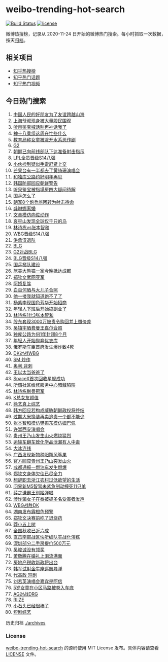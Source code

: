 # weibo-trending-hot-search

[![Build Status](https://github.com/justjavac/weibo-trending-hot-search/workflows/ci/badge.svg?branch=master)](https://github.com/justjavac/weibo-trending-hot-search/actions)
[![license](https://img.shields.io/github/license/justjavac/weibo-trending-hot-search)](https://github.com/justjavac/weibo-trending-hot-search/blob/master/LICENSE)

微博热搜榜，记录从 2020-11-24 日开始的微博热门搜索。每小时抓取一次数据，按天[归档](./archives)。

## 相关项目

- [知乎热搜榜](https://github.com/justjavac/zhihu-trending-top-search)
- [知乎热门话题](https://github.com/justjavac/zhihu-trending-hot-questions)
- [知乎热门视频](https://github.com/justjavac/zhihu-trending-hot-video)

## 今日热门搜索

<!-- BEGIN -->
<!-- 最后更新时间 Mon Oct 14 2024 05:17:17 GMT+0800 (China Standard Time) -->

1. [中国人民的好朋友为了友谊跨越山海](https://s.weibo.com//weibo?q=%23%E4%B8%AD%E5%9B%BD%E4%BA%BA%E6%B0%91%E7%9A%84%E5%A5%BD%E6%9C%8B%E5%8F%8B%E4%B8%BA%E4%BA%86%E5%8F%8B%E8%B0%8A%E8%B7%A8%E8%B6%8A%E5%B1%B1%E6%B5%B7%23&Refer=new_time)
1. [上海爷叔现身被大量股民围观](https://s.weibo.com//weibo?q=%23%E4%B8%8A%E6%B5%B7%E7%88%B7%E5%8F%94%E7%8E%B0%E8%BA%AB%E8%A2%AB%E5%A4%A7%E9%87%8F%E8%82%A1%E6%B0%91%E5%9B%B4%E8%A7%82%23&t=31&band_rank=2&Refer=top)
1. [听泉鉴宝喊话别再神话我了](https://s.weibo.com//weibo?q=%23%E5%90%AC%E6%B3%89%E9%89%B4%E5%AE%9D%E5%96%8A%E8%AF%9D%E5%88%AB%E5%86%8D%E7%A5%9E%E8%AF%9D%E6%88%91%E4%BA%86%23&t=31&band_rank=16&Refer=top)
1. [神十八乘组这周在忙些什么](https://s.weibo.com//weibo?q=%23%E7%A5%9E%E5%8D%81%E5%85%AB%E4%B9%98%E7%BB%84%E8%BF%99%E5%91%A8%E5%9C%A8%E5%BF%99%E4%BA%9B%E4%BB%80%E4%B9%88%23&t=31&band_rank=3&Refer=top)
1. [教育局称女童被泼开水系恶作剧](https://s.weibo.com//weibo?q=%23%E6%95%99%E8%82%B2%E5%B1%80%E7%A7%B0%E5%A5%B3%E7%AB%A5%E8%A2%AB%E6%B3%BC%E5%BC%80%E6%B0%B4%E7%B3%BB%E6%81%B6%E4%BD%9C%E5%89%A7%23&t=31&band_rank=10&Refer=top)
1. [G2](https://s.weibo.com//weibo?q=G2&t=31&band_rank=1&Refer=top)
1. [朝鲜已向前线部队下达准备射击指示](https://s.weibo.com//weibo?q=%23%E6%9C%9D%E9%B2%9C%E5%B7%B2%E5%90%91%E5%89%8D%E7%BA%BF%E9%83%A8%E9%98%9F%E4%B8%8B%E8%BE%BE%E5%87%86%E5%A4%87%E5%B0%84%E5%87%BB%E6%8C%87%E7%A4%BA%23&t=31&band_rank=6&Refer=top)
1. [LPL全员晋级S14八强](https://s.weibo.com//weibo?q=%23LPL%E5%85%A8%E5%91%98%E6%99%8B%E7%BA%A7S14%E5%85%AB%E5%BC%BA%23&t=31&band_rank=9&Refer=top)
1. [小伙捡到疑似手雷赶紧上交](https://s.weibo.com//weibo?q=%23%E5%B0%8F%E4%BC%99%E6%8D%A1%E5%88%B0%E7%96%91%E4%BC%BC%E6%89%8B%E9%9B%B7%E8%B5%B6%E7%B4%A7%E4%B8%8A%E4%BA%A4%23&t=31&band_rank=8&Refer=top)
1. [芒果台有一半都去了黄绮珊演唱会](https://s.weibo.com//weibo?q=%E8%8A%92%E6%9E%9C%E5%8F%B0%E6%9C%89%E4%B8%80%E5%8D%8A%E9%83%BD%E5%8E%BB%E4%BA%86%E9%BB%84%E7%BB%AE%E7%8F%8A%E6%BC%94%E5%94%B1%E4%BC%9A&t=31&band_rank=30&Refer=top)
1. [和独库公路约好明年再见](https://s.weibo.com//weibo?q=%23%E5%92%8C%E7%8B%AC%E5%BA%93%E5%85%AC%E8%B7%AF%E7%BA%A6%E5%A5%BD%E6%98%8E%E5%B9%B4%E5%86%8D%E8%A7%81%23&t=31&band_rank=10&Refer=top)
1. [韩国防部回应朝鲜警告](https://s.weibo.com//weibo?q=%23%E9%9F%A9%E5%9B%BD%E9%98%B2%E9%83%A8%E5%9B%9E%E5%BA%94%E6%9C%9D%E9%B2%9C%E8%AD%A6%E5%91%8A%23&t=31&band_rank=13&Refer=top)
1. [听泉鉴宝被指塌房四大疑问待解](https://s.weibo.com//weibo?q=%23%E5%90%AC%E6%B3%89%E9%89%B4%E5%AE%9D%E8%A2%AB%E6%8C%87%E5%A1%8C%E6%88%BF%E5%9B%9B%E5%A4%A7%E7%96%91%E9%97%AE%E5%BE%85%E8%A7%A3%23&t=31&band_rank=11&Refer=top)
1. [国乒怎么了](https://s.weibo.com//weibo?q=%E5%9B%BD%E4%B9%92%E6%80%8E%E4%B9%88%E4%BA%86&t=31&band_rank=14&Refer=top)
1. [朝军8个炮兵旅团转为射击待命](https://s.weibo.com//weibo?q=%23%E6%9C%9D%E5%86%9B8%E4%B8%AA%E7%82%AE%E5%85%B5%E6%97%85%E5%9B%A2%E8%BD%AC%E4%B8%BA%E5%B0%84%E5%87%BB%E5%BE%85%E5%91%BD%23&t=31&band_rank=12&Refer=top)
1. [龚琳娜离婚](https://s.weibo.com//weibo?q=%23%E9%BE%9A%E7%90%B3%E5%A8%9C%E7%A6%BB%E5%A9%9A%23&t=31&band_rank=17&Refer=top)
1. [文章模仿向佐动作](https://s.weibo.com//weibo?q=%23%E6%96%87%E7%AB%A0%E6%A8%A1%E4%BB%BF%E5%90%91%E4%BD%90%E5%8A%A8%E4%BD%9C%23&t=31&band_rank=19&Refer=top)
1. [哀牢山发现全球仅千只的鸟](https://s.weibo.com//weibo?q=%23%E5%93%80%E7%89%A2%E5%B1%B1%E5%8F%91%E7%8E%B0%E5%85%A8%E7%90%83%E4%BB%85%E5%8D%83%E5%8F%AA%E7%9A%84%E9%B8%9F%23&t=31&band_rank=1&Refer=top)
1. [林诗栋vs张本智和](https://s.weibo.com//weibo?q=%23%E6%9E%97%E8%AF%97%E6%A0%8Bvs%E5%BC%A0%E6%9C%AC%E6%99%BA%E5%92%8C%23&t=31&band_rank=18&Refer=top)
1. [WBG晋级S14八强](https://s.weibo.com//weibo?q=%23WBG%E6%99%8B%E7%BA%A7S14%E5%85%AB%E5%BC%BA%23&t=31&band_rank=32&Refer=top)
1. [洪承汉退队](https://s.weibo.com//weibo?q=%E6%B4%AA%E6%89%BF%E6%B1%89%E9%80%80%E9%98%9F&t=31&band_rank=15&Refer=top)
1. [BLG](https://s.weibo.com//weibo?q=BLG&t=31&band_rank=8&Refer=top)
1. [G2对战BLG](https://s.weibo.com//weibo?q=%23G2%E5%AF%B9%E6%88%98BLG%23&t=31&band_rank=33&Refer=top)
1. [BLG晋级S14八强](https://s.weibo.com//weibo?q=%23BLG%E6%99%8B%E7%BA%A7S14%E5%85%AB%E5%BC%BA%23&t=31&band_rank=19&Refer=top)
1. [国乒梯队建设](https://s.weibo.com//weibo?q=%E5%9B%BD%E4%B9%92%E6%A2%AF%E9%98%9F%E5%BB%BA%E8%AE%BE&t=31&band_rank=47&Refer=top)
1. [旅美大熊猫一家今晚抵达成都](https://s.weibo.com//weibo?q=%23%E6%97%85%E7%BE%8E%E5%A4%A7%E7%86%8A%E7%8C%AB%E4%B8%80%E5%AE%B6%E4%BB%8A%E6%99%9A%E6%8A%B5%E8%BE%BE%E6%88%90%E9%83%BD%23&t=31&band_rank=26&Refer=top)
1. [郑钦文武网亚军](https://s.weibo.com//weibo?q=%23%E9%83%91%E9%92%A6%E6%96%87%E6%AD%A6%E7%BD%91%E4%BA%9A%E5%86%9B%23&t=31&band_rank=50&Refer=top)
1. [阿娇复胖](https://s.weibo.com//weibo?q=%23%E9%98%BF%E5%A8%87%E5%A4%8D%E8%83%96%23&t=31&band_rank=23&Refer=top)
1. [白百何晒与大儿子合照](https://s.weibo.com//weibo?q=%23%E7%99%BD%E7%99%BE%E4%BD%95%E6%99%92%E4%B8%8E%E5%A4%A7%E5%84%BF%E5%AD%90%E5%90%88%E7%85%A7%23&t=31&band_rank=26&Refer=top)
1. [他一搂我就知道跑不了了](https://s.weibo.com//weibo?q=%E4%BB%96%E4%B8%80%E6%90%82%E6%88%91%E5%B0%B1%E7%9F%A5%E9%81%93%E8%B7%91%E4%B8%8D%E4%BA%86%E4%BA%86&t=31&band_rank=27&Refer=top)
1. [杨紫李现国色芳华开始招商](https://s.weibo.com//weibo?q=%23%E6%9D%A8%E7%B4%AB%E6%9D%8E%E7%8E%B0%E5%9B%BD%E8%89%B2%E8%8A%B3%E5%8D%8E%E5%BC%80%E5%A7%8B%E6%8B%9B%E5%95%86%23&t=31&band_rank=44&Refer=top)
1. [年轻人下班后开始搞副业了](https://s.weibo.com//weibo?q=%23%E5%B9%B4%E8%BD%BB%E4%BA%BA%E4%B8%8B%E7%8F%AD%E5%90%8E%E5%BC%80%E5%A7%8B%E6%90%9E%E5%89%AF%E4%B8%9A%E4%BA%86%23&t=31&band_rank=25&Refer=top)
1. [林诗栋1比3张本智和](https://s.weibo.com//weibo?q=%23%E6%9E%97%E8%AF%97%E6%A0%8B1%E6%AF%943%E5%BC%A0%E6%9C%AC%E6%99%BA%E5%92%8C%23&t=31&band_rank=41&Refer=top)
1. [股东套现3000万被责令购回并上缴价差](https://s.weibo.com//weibo?q=%23%E8%82%A1%E4%B8%9C%E5%A5%97%E7%8E%B03000%E4%B8%87%E8%A2%AB%E8%B4%A3%E4%BB%A4%E8%B4%AD%E5%9B%9E%E5%B9%B6%E4%B8%8A%E7%BC%B4%E4%BB%B7%E5%B7%AE%23&t=31&band_rank=5&Refer=top)
1. [吴镇宇晒费曼王嘉尔合照](https://s.weibo.com//weibo?q=%23%E5%90%B4%E9%95%87%E5%AE%87%E6%99%92%E8%B4%B9%E6%9B%BC%E7%8E%8B%E5%98%89%E5%B0%94%E5%90%88%E7%85%A7%23&t=31&band_rank=35&Refer=top)
1. [独库公路为何1年封闭8个月](https://s.weibo.com//weibo?q=%23%E7%8B%AC%E5%BA%93%E5%85%AC%E8%B7%AF%E4%B8%BA%E4%BD%951%E5%B9%B4%E5%B0%81%E9%97%AD8%E4%B8%AA%E6%9C%88%23&t=31&band_rank=10&Refer=top)
1. [年轻人开始抛弃优衣库](https://s.weibo.com//weibo?q=%23%E5%B9%B4%E8%BD%BB%E4%BA%BA%E5%BC%80%E5%A7%8B%E6%8A%9B%E5%BC%83%E4%BC%98%E8%A1%A3%E5%BA%93%23&t=31&band_rank=42&Refer=top)
1. [俄罗斯车臣首府发生爆炸致4死](https://s.weibo.com//weibo?q=%23%E4%BF%84%E7%BD%97%E6%96%AF%E8%BD%A6%E8%87%A3%E9%A6%96%E5%BA%9C%E5%8F%91%E7%94%9F%E7%88%86%E7%82%B8%E8%87%B44%E6%AD%BB%23&t=31&band_rank=28&Refer=top)
1. [DK对战WBG](https://s.weibo.com//weibo?q=%23DK%E5%AF%B9%E6%88%98WBG%23&t=31&band_rank=25&Refer=top)
1. [SM 炒作](https://s.weibo.com//weibo?q=SM%20%E7%82%92%E4%BD%9C&t=31&band_rank=37&Refer=top)
1. [奥利 背刺](https://s.weibo.com//weibo?q=%E5%A5%A5%E5%88%A9%20%E8%83%8C%E5%88%BA&t=31&band_rank=22&Refer=top)
1. [王以太当爸爸了](https://s.weibo.com//weibo?q=%E7%8E%8B%E4%BB%A5%E5%A4%AA%E5%BD%93%E7%88%B8%E7%88%B8%E4%BA%86&t=31&band_rank=20&Refer=top)
1. [SpaceX首次回收星舰成功](https://s.weibo.com//weibo?q=%23SpaceX%E9%A6%96%E6%AC%A1%E5%9B%9E%E6%94%B6%E6%98%9F%E8%88%B0%E6%88%90%E5%8A%9F%23&t=31&band_rank=31&Refer=top)
1. [所谓社区维修服务中心暗藏陷阱](https://s.weibo.com//weibo?q=%23%E6%89%80%E8%B0%93%E7%A4%BE%E5%8C%BA%E7%BB%B4%E4%BF%AE%E6%9C%8D%E5%8A%A1%E4%B8%AD%E5%BF%83%E6%9A%97%E8%97%8F%E9%99%B7%E9%98%B1%23&t=31&band_rank=43&Refer=top)
1. [林诗栋蒯曼冠军](https://s.weibo.com//weibo?q=%23%E6%9E%97%E8%AF%97%E6%A0%8B%E8%92%AF%E6%9B%BC%E5%86%A0%E5%86%9B%23&t=31&band_rank=38&Refer=top)
1. [K总女友颜值](https://s.weibo.com//weibo?q=%23K%E6%80%BB%E5%A5%B3%E5%8F%8B%E9%A2%9C%E5%80%BC%23&t=31&band_rank=36&Refer=top)
1. [徐艺真上综艺](https://s.weibo.com//weibo?q=%E5%BE%90%E8%89%BA%E7%9C%9F%E4%B8%8A%E7%BB%BC%E8%89%BA&t=31&band_rank=8&Refer=top)
1. [韩方回应若构成威胁朝鲜政权将终结](https://s.weibo.com//weibo?q=%23%E9%9F%A9%E6%96%B9%E5%9B%9E%E5%BA%94%E8%8B%A5%E6%9E%84%E6%88%90%E5%A8%81%E8%83%81%E6%9C%9D%E9%B2%9C%E6%94%BF%E6%9D%83%E5%B0%86%E7%BB%88%E7%BB%93%23&t=31&band_rank=44&Refer=top)
1. [过期大米换装再卖追责一个都不能少](https://s.weibo.com//weibo?q=%23%E8%BF%87%E6%9C%9F%E5%A4%A7%E7%B1%B3%E6%8D%A2%E8%A3%85%E5%86%8D%E5%8D%96%E8%BF%BD%E8%B4%A3%E4%B8%80%E4%B8%AA%E9%83%BD%E4%B8%8D%E8%83%BD%E5%B0%91%23&t=31&band_rank=48&Refer=top)
1. [张本智和模仿樊振东模仿姆巴佩](https://s.weibo.com//weibo?q=%E5%BC%A0%E6%9C%AC%E6%99%BA%E5%92%8C%E6%A8%A1%E4%BB%BF%E6%A8%8A%E6%8C%AF%E4%B8%9C%E6%A8%A1%E4%BB%BF%E5%A7%86%E5%B7%B4%E4%BD%A9&t=31&band_rank=21&Refer=top)
1. [许嵩西安演唱会](https://s.weibo.com//weibo?q=%E8%AE%B8%E5%B5%A9%E8%A5%BF%E5%AE%89%E6%BC%94%E5%94%B1%E4%BC%9A&t=31&band_rank=49&Refer=top)
1. [贵州王乃山发生山火燃烧猛烈](https://s.weibo.com//weibo?q=%23%E8%B4%B5%E5%B7%9E%E7%8E%8B%E4%B9%83%E5%B1%B1%E5%8F%91%E7%94%9F%E5%B1%B1%E7%81%AB%E7%87%83%E7%83%A7%E7%8C%9B%E7%83%88%23&t=31&band_rank=30&Refer=top)
1. [运输车翻车致化学品泄漏有人中毒](https://s.weibo.com//weibo?q=%23%E8%BF%90%E8%BE%93%E8%BD%A6%E7%BF%BB%E8%BD%A6%E8%87%B4%E5%8C%96%E5%AD%A6%E5%93%81%E6%B3%84%E6%BC%8F%E6%9C%89%E4%BA%BA%E4%B8%AD%E6%AF%92%23&t=31&band_rank=43&Refer=top)
1. [大冰连线](https://s.weibo.com//weibo?q=%E5%A4%A7%E5%86%B0%E8%BF%9E%E7%BA%BF&t=31&band_rank=43&Refer=top)
1. [广西发现新物种阳朔风筝果](https://s.weibo.com//weibo?q=%23%E5%B9%BF%E8%A5%BF%E5%8F%91%E7%8E%B0%E6%96%B0%E7%89%A9%E7%A7%8D%E9%98%B3%E6%9C%94%E9%A3%8E%E7%AD%9D%E6%9E%9C%23&t=31&band_rank=15&Refer=top)
1. [官方回应贵州王乃山突发山火](https://s.weibo.com//weibo?q=%23%E5%AE%98%E6%96%B9%E5%9B%9E%E5%BA%94%E8%B4%B5%E5%B7%9E%E7%8E%8B%E4%B9%83%E5%B1%B1%E7%AA%81%E5%8F%91%E5%B1%B1%E7%81%AB%23&t=31&band_rank=49&Refer=top)
1. [成都通报一燃油车发生燃爆](https://s.weibo.com//weibo?q=%23%E6%88%90%E9%83%BD%E9%80%9A%E6%8A%A5%E4%B8%80%E7%87%83%E6%B2%B9%E8%BD%A6%E5%8F%91%E7%94%9F%E7%87%83%E7%88%86%23&t=31&band_rank=15&Refer=top)
1. [郑钦文身体欠佳已尽全力](https://s.weibo.com//weibo?q=%23%E9%83%91%E9%92%A6%E6%96%87%E8%BA%AB%E4%BD%93%E6%AC%A0%E4%BD%B3%E5%B7%B2%E5%B0%BD%E5%85%A8%E5%8A%9B%23&t=31&band_rank=33&Refer=top)
1. [想辞职去浙江农村过低欲望的生活](https://s.weibo.com//weibo?q=%23%E6%83%B3%E8%BE%9E%E8%81%8C%E5%8E%BB%E6%B5%99%E6%B1%9F%E5%86%9C%E6%9D%91%E8%BF%87%E4%BD%8E%E6%AC%B2%E6%9C%9B%E7%9A%84%E7%94%9F%E6%B4%BB%23&t=31&band_rank=46&Refer=top)
1. [问界新M5智驾未紧急制动撞死11只羊](https://s.weibo.com//weibo?q=%23%E9%97%AE%E7%95%8C%E6%96%B0M5%E6%99%BA%E9%A9%BE%E6%9C%AA%E7%B4%A7%E6%80%A5%E5%88%B6%E5%8A%A8%E6%92%9E%E6%AD%BB11%E5%8F%AA%E7%BE%8A%23&t=31&band_rank=47&Refer=top)
1. [薛之谦霸王别姬弹唱](https://s.weibo.com//weibo?q=%23%E8%96%9B%E4%B9%8B%E8%B0%A6%E9%9C%B8%E7%8E%8B%E5%88%AB%E5%A7%AC%E5%BC%B9%E5%94%B1%23&t=31&band_rank=9&Refer=top)
1. [涉诈骗女子在泰被抓多名受害者发声](https://s.weibo.com//weibo?q=%23%E6%B6%89%E8%AF%88%E9%AA%97%E5%A5%B3%E5%AD%90%E5%9C%A8%E6%B3%B0%E8%A2%AB%E6%8A%93%E5%A4%9A%E5%90%8D%E5%8F%97%E5%AE%B3%E8%80%85%E5%8F%91%E5%A3%B0%23&t=31&band_rank=35&Refer=top)
1. [WBG战胜DK](https://s.weibo.com//weibo?q=%23WBG%E6%88%98%E8%83%9CDK%23&t=31&band_rank=36&Refer=top)
1. [湖南发布霾橙色预警](https://s.weibo.com//weibo?q=%23%E6%B9%96%E5%8D%97%E5%8F%91%E5%B8%83%E9%9C%BE%E6%A9%99%E8%89%B2%E9%A2%84%E8%AD%A6%23&t=31&band_rank=41&Refer=top)
1. [郑钦文决赛前吃了退烧药](https://s.weibo.com//weibo?q=%23%E9%83%91%E9%92%A6%E6%96%87%E5%86%B3%E8%B5%9B%E5%89%8D%E5%90%83%E4%BA%86%E9%80%80%E7%83%A7%E8%8D%AF%23&t=31&band_rank=40&Refer=top)
1. [莽小五上树](https://s.weibo.com//weibo?q=%E8%8E%BD%E5%B0%8F%E4%BA%94%E4%B8%8A%E6%A0%91&t=31&band_rank=43&Refer=top)
1. [全国秋收已近六成](https://s.weibo.com//weibo?q=%23%E5%85%A8%E5%9B%BD%E7%A7%8B%E6%94%B6%E5%B7%B2%E8%BF%91%E5%85%AD%E6%88%90%23&t=31&band_rank=3&Refer=top)
1. [直击南部战区快艇编队实战化演练](https://s.weibo.com//weibo?q=%23%E7%9B%B4%E5%87%BB%E5%8D%97%E9%83%A8%E6%88%98%E5%8C%BA%E5%BF%AB%E8%89%87%E7%BC%96%E9%98%9F%E5%AE%9E%E6%88%98%E5%8C%96%E6%BC%94%E7%BB%83%23&t=31&band_rank=15&Refer=top)
1. [深圳部分二手房提价500万元](https://s.weibo.com//weibo?q=%23%E6%B7%B1%E5%9C%B3%E9%83%A8%E5%88%86%E4%BA%8C%E6%89%8B%E6%88%BF%E6%8F%90%E4%BB%B7500%E4%B8%87%E5%85%83%23&t=31&band_rank=31&Refer=top)
1. [吴晙诚没有领奖](https://s.weibo.com//weibo?q=%E5%90%B4%E6%99%99%E8%AF%9A%E6%B2%A1%E6%9C%89%E9%A2%86%E5%A5%96&t=31&band_rank=24&Refer=top)
1. [萧敬腾在婚礼上泪流满面](https://s.weibo.com//weibo?q=%23%E8%90%A7%E6%95%AC%E8%85%BE%E5%9C%A8%E5%A9%9A%E7%A4%BC%E4%B8%8A%E6%B3%AA%E6%B5%81%E6%BB%A1%E9%9D%A2%23&t=31&band_rank=42&Refer=top)
1. [房地产税收新政将出台](https://s.weibo.com//weibo?q=%23%E6%88%BF%E5%9C%B0%E4%BA%A7%E7%A8%8E%E6%94%B6%E6%96%B0%E6%94%BF%E5%B0%86%E5%87%BA%E5%8F%B0%23&t=31&band_rank=7&Refer=top)
1. [韩军试射金牛座巡航导弹](https://s.weibo.com//weibo?q=%23%E9%9F%A9%E5%86%9B%E8%AF%95%E5%B0%84%E9%87%91%E7%89%9B%E5%BA%A7%E5%B7%A1%E8%88%AA%E5%AF%BC%E5%BC%B9%23&t=31&band_rank=39&Refer=top)
1. [代高政 短剧](https://s.weibo.com//weibo?q=%E4%BB%A3%E9%AB%98%E6%94%BF%20%E7%9F%AD%E5%89%A7&t=31&band_rank=29&Refer=top)
1. [刘若英演唱会嘉宾是阿信](https://s.weibo.com//weibo?q=%23%E5%88%98%E8%8B%A5%E8%8B%B1%E6%BC%94%E5%94%B1%E4%BC%9A%E5%98%89%E5%AE%BE%E6%98%AF%E9%98%BF%E4%BF%A1%23&t=31&band_rank=50&Refer=top)
1. [5岁女童在小区马路被卷入车底](https://s.weibo.com//weibo?q=%235%E5%B2%81%E5%A5%B3%E7%AB%A5%E5%9C%A8%E5%B0%8F%E5%8C%BA%E9%A9%AC%E8%B7%AF%E8%A2%AB%E5%8D%B7%E5%85%A5%E8%BD%A6%E5%BA%95%23&t=31&band_rank=4&Refer=top)
1. [AG对战DRG](https://s.weibo.com//weibo?q=%23AG%E5%AF%B9%E6%88%98DRG%23&t=31&band_rank=34&Refer=top)
1. [RIIZE](https://s.weibo.com//weibo?q=RIIZE&t=31&band_rank=45&Refer=top)
1. [小石头已经很棒了](https://s.weibo.com//weibo?q=%23%E5%B0%8F%E7%9F%B3%E5%A4%B4%E5%B7%B2%E7%BB%8F%E5%BE%88%E6%A3%92%E4%BA%86%23&t=31&band_rank=48&Refer=top)
1. [短剧综艺](https://s.weibo.com//weibo?q=%E7%9F%AD%E5%89%A7%E7%BB%BC%E8%89%BA&t=31&band_rank=49&Refer=top)

<!-- END -->

历史归档 [./archives](./archives)

### License

[weibo-trending-hot-search](https://github.com/justjavac/weibo-trending-hot-search) 的源码使用 MIT License
发布。具体内容请查看 [LICENSE](./LICENSE) 文件。
